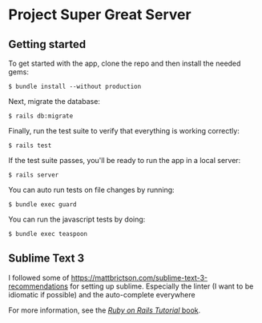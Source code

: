 # Project Super Great Server

## Getting started

To get started with the app, clone the repo and then install the needed gems:

```
$ bundle install --without production
```

Next, migrate the database:

```
$ rails db:migrate
```

Finally, run the test suite to verify that everything is working correctly:

```
$ rails test
```

If the test suite passes, you'll be ready to run the app in a local server:

```
$ rails server
```

You can auto run tests on file changes by running:

```
$ bundle exec guard
```

You can run the javascript tests by doing:

```
$ bundle exec teaspoon
```

## Sublime Text 3
I followed some of https://mattbrictson.com/sublime-text-3-recommendations for setting up sublime.
Especially the linter (I want to be idiomatic if possible) and the auto-complete everywhere

For more information, see the
[*Ruby on Rails Tutorial* book](http://www.railstutorial.org/book).